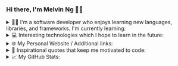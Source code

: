 ### Hi there, I'm Melvin Ng 👋🏻

<details>
  <summary>
    👨‍💻 I'm a software developer who enjoys learning new languages, libraries, and frameworks. I'm currently learning: 
  </summary>
  <br/>
  <div>
    <img src="https://img.shields.io/badge/HTML5-F16529?style=for-the-badge&logo=html5&logoColor=white" />
    <img src="https://img.shields.io/badge/CSS3-1572B6?style=for-the-badge&logo=css3&logoColor=white" />
    <img src="https://img.shields.io/badge/JavaScript-F7DF1E?style=for-the-badge&logo=javascript&logoColor=white" />
    <img src="https://img.shields.io/badge/Python-239120?style=for-the-badge&logo=python&logoColor=white" />
    <img src="https://img.shields.io/badge/GdScript-478CBF?style=for-the-badge&logo=godot-engine&logoColor=white" />
    <img src="https://img.shields.io/badge/Sql-018bff?style=for-the-badge&logo=microsoft-access&logoColor=white" />
    <img src="https://img.shields.io/badge/Markdown-000000?style=for-the-badge&logo=markdown&logoColor=white" />
    <img src="https://img.shields.io/badge/MongoDB-4EA94B?style=for-the-badge&logo=mongodb&logoColor=white" />
    <img src="https://img.shields.io/badge/Express.js-404D59?style=for-the-badge&logo=express&logoColor=white" />
    <img src="https://img.shields.io/badge/React-20232A?style=for-the-badge&logo=react&logoColor=61DAFB" />
    <img src="https://img.shields.io/badge/Node.js-43853D?style=for-the-badge&logo=node.js&logoColor=white" />
    <img src="https://img.shields.io/badge/Bootstrap-563D7C?style=for-the-badge&logo=bootstrap&logoColor=white" />
    <img src="https://img.shields.io/badge/Material%20UI-007FFF?style=for-the-badge&logo=mui&logoColor=white" />
    <img src="https://img.shields.io/badge/jQuery-0769AD?style=for-the-badge&logo=jquery&logoColor=white" />                       
    <img src="https://img.shields.io/badge/Flask-4A4A55?style=for-the-badge&logo=flask&logoColor=white" />
    <img src="https://img.shields.io/badge/Next.js-000000?style=for-the-badge&logo=nextdotjs&logoColor=white" />
    <img src="https://img.shields.io/badge/Firebase-ffca28?style=for-the-badge&logo=firebase&logoColor=black" />
    <img src="https://img.shields.io/badge/MySQL-478CBF?style=for-the-badge&logo=mysql&logoColor=white" />
    <img src="https://img.shields.io/badge/Netlify-00C7B7?style=for-the-badge&logo=netlify&logoColor=white" />
    <img src="https://img.shields.io/badge/Heroku-430098?style=for-the-badge&logo=heroku&logoColor=white" />
    <img src="https://img.shields.io/badge/Vercel-000000?style=for-the-badge&logo=vercel&logoColor=white" />
    <img src="https://img.shields.io/badge/Git-F05032?style=for-the-badge&logo=git&logoColor=white" />
    <img src="https://img.shields.io/badge/Postman-FF6C37?style=for-the-badge&logo=Postman&logoColor=white" /> 
  </div>
</details>

<details>
  <summary>
    💻 Interesting technologies which I hope to learn in the future: 
  </summary>
  <br/>
  <div>      
    <img src="https://img.shields.io/badge/TypeScript-007ACC?style=for-the-badge&logo=typescript&logoColor=white" />
    <img src="https://img.shields.io/badge/storybook-FF4785?style=for-the-badge&logo=storybook&logoColor=white">
    <img src="https://img.shields.io/badge/Redux-593D88?style=for-the-badge&logo=redux&logoColor=white">
    <img src="https://img.shields.io/badge/React_Native-20232A?style=for-the-badge&logo=react&logoColor=61DAFB" />
    <img src="https://img.shields.io/badge/Gatsby-663399?style=for-the-badge&logo=gatsby&logoColor=white" />
    <img src="https://img.shields.io/badge/Semantic%20UI-35BDB2?style=for-the-badge&logo=semanticuireact&logoColor=white" />
    <img src="https://img.shields.io/badge/Dart-0175C2?style=for-the-badge&logo=dart&logoColor=white" />
    <img src="https://img.shields.io/badge/Flutter-02569B?style=for-the-badge&logo=flutter&logoColor=white" />
    <img src="https://img.shields.io/badge/Ruby-CC342D?style=for-the-badge&logo=ruby&logoColor=white" />
    <img src="https://img.shields.io/badge/Ruby_on_Rails-CC0000?style=for-the-badge&logo=ruby-on-rails&logoColor=white" />
    <img src="https://img.shields.io/badge/Twine-1ED760?style=for-the-badge&logo=payoneer&logoColor=white" />
    <img src="https://img.shields.io/badge/Sugarcube-F34E68?style=for-the-badge&logo=hack-the-box&logoColor=white" />
    <img src="https://img.shields.io/badge/Phaser.js-F15B2A?style=for-the-badge&logo=starship&logoColor=white" />
    <img src="https://img.shields.io/badge/GDevelop-007DB8?style=for-the-badge&logo=Gitee&logoColor=white" /> 
    <img src="https://img.shields.io/badge/Scratch-4D97FF?style=for-the-badge&logo=Scratch&logoColor=white" />
    <img src="https://img.shields.io/badge/Solidity-e6e6e6?style=for-the-badge&logo=solidity&logoColor=black" />
    <img src="https://img.shields.io/badge/Web3.js-F16822?style=for-the-badge&logo=web3.js&logoColor=white" />
    <img src="https://img.shields.io/badge/Supabase-181818?style=for-the-badge&logo=supabase&logoColor=white" />
  </div>
</details>

<details>
  <summary>🌐 My Personal Website / Additional links: </summary>
  <br/>
  <div>
    <!-- target="_blank" does not work for GitHub's README.md -->
    <a href="https://melvincwng.github.io/"><img src="https://img.shields.io/badge/Personal Site-100000?style=for-the-badge&logo=github&logoColor=white" /></a>
    <a href="https://app.pluralsight.com/profile/melvin-ng"><img src="https://img.shields.io/badge/Pluralsight-F15B2A?style=for-the-badge&logo=Pluralsight&logoColor=white" /></a>
    <a href="https://melvinng.itch.io/"><img src="https://img.shields.io/badge/Itch.io-FA5C5C?style=for-the-badge&logo=itchdotio&logoColor=white" /></a>
    <a href="https://play.google.com/store/apps/dev?id=6328174873109802596"><img src="https://img.shields.io/badge/Google_Play-414141?style=for-the-badge&logo=google-play&logoColor=white" /></a>
    <a href="https://www.buymeacoffee.com/melvincwng"><img src="https://img.shields.io/badge/Buy_Me_A_Coffee-FFDD00?style=for-the-badge&logo=buy-me-a-coffee&logoColor=black" /></a>  
  </div>
</details>

<details>
  <summary>
    💬 Inspirational quotes that keep me motivated to code: 
  </summary>
  <br/>
  <div>
    <div id="quote2021">
      <i>
        "The key to success in life is having that lifelong passion for learning that extends beyond good grades, test scores, and graduation dates." - Melvin, 2021 🎓
      </i>
    </div>
    <br/>
    <div id="quote2022" >
      <i>
        "To become a great software developer, you must continuously read, learn, and code." - Melvin, 2022 📚
      </i>
    </div>
    <br/>
    <div align="right">
      <img src="./assets/finnAndJakePixelArt.gif" width="270px" height="145.4px"/>
    </div>
  </div>
</details>

<details>
  <summary>📈 My GitHub Stats: </summary>
  <br/>
  <div>
     <img src="https://github-readme-stats.vercel.app/api?username=melvincwng&count_private=true&show_icons=true&include_all_commits=true&theme=dark" alt="Melvin's Github Stats" />
     &nbsp;
     <img src="https://komarev.com/ghpvc/?username=melvincwng&color=brightgreen&label=Github Profile Views"/>
     &nbsp;
     <a href="https://github.com/melvincwng">
       <img src="https://img.shields.io/github/followers/melvincwng.svg?style=social&label=Follow"/>
     </a>
     &nbsp;
     <img src="./assets/cat.gif" width="60" height="60" />
  </div>
</details>
                                                                                                                      
<!-- **melvincwng/melvincwng** is a ✨ _special_ ✨ repository because its `README.md` (this file) appears on your GitHub profile. -->
